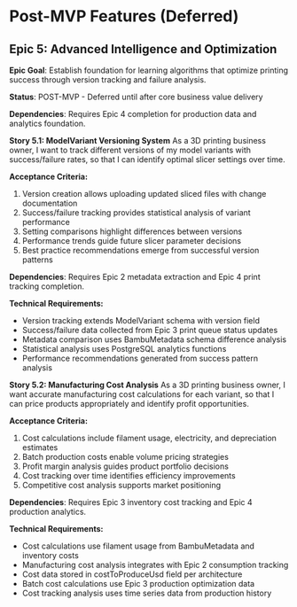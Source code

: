 # Post-MVP Features (Deferred)

## Epic 5: Advanced Intelligence and Optimization

**Epic Goal**: Establish foundation for learning algorithms that optimize printing success through version tracking and failure analysis.

**Status**: POST-MVP - Deferred until after core business value delivery

**Dependencies**: Requires Epic 4 completion for production data and analytics foundation.

**Story 5.1: ModelVariant Versioning System**
As a 3D printing business owner,
I want to track different versions of my model variants with success/failure rates,
so that I can identify optimal slicer settings over time.

**Acceptance Criteria:**
1. Version creation allows uploading updated sliced files with change documentation
2. Success/failure tracking provides statistical analysis of variant performance
3. Setting comparisons highlight differences between versions
4. Performance trends guide future slicer parameter decisions
5. Best practice recommendations emerge from successful version patterns

**Dependencies**: Requires Epic 2 metadata extraction and Epic 4 print tracking completion.

**Technical Requirements:**
- Version tracking extends ModelVariant schema with version field
- Success/failure data collected from Epic 3 print queue status updates
- Metadata comparison uses BambuMetadata schema difference analysis
- Statistical analysis uses PostgreSQL analytics functions
- Performance recommendations generated from success pattern analysis

**Story 5.2: Manufacturing Cost Analysis**
As a 3D printing business owner,
I want accurate manufacturing cost calculations for each variant,
so that I can price products appropriately and identify profit opportunities.

**Acceptance Criteria:**
1. Cost calculations include filament usage, electricity, and depreciation estimates
2. Batch production costs enable volume pricing strategies
3. Profit margin analysis guides product portfolio decisions
4. Cost tracking over time identifies efficiency improvements
5. Competitive cost analysis supports market positioning

**Dependencies**: Requires Epic 3 inventory cost tracking and Epic 4 production analytics.

**Technical Requirements:**
- Cost calculations use filament usage from BambuMetadata and inventory costs
- Manufacturing cost analysis integrates with Epic 2 consumption tracking
- Cost data stored in costToProduceUsd field per architecture
- Batch cost calculations use Epic 3 production optimization data
- Cost tracking analysis uses time series data from production history
